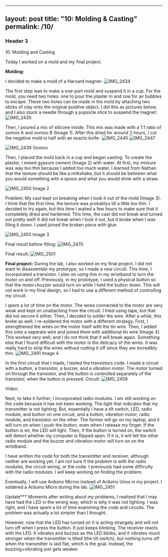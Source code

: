 
---
layout: post
title:  "10: Molding & Casting"
permalink: /10/
---

### Header 3

10: Molding and Casting

Today I worked on a mold and my final project. 




**Molding:**


I decided to make a mold of a Harvard magnet-
![IMG_2434](https://user-images.githubusercontent.com/52216217/62301925-74658a00-b447-11e9-8979-fe13ff883756.jpg)

The first step was to make a one-part mold and suspend it in a cup. For the mold, you need two holes: one to pour the plaster in and one for air bubbles to escape. These two holes can be made in the mold by attaching two sticks of clay onto the original positive object. I did this as pictures below, and I also stuck a needle through a popsicle stick to suspend the magnet: ![IMG_2435](https://user-images.githubusercontent.com/52216217/62301927-7596b700-b447-11e9-9b14-26b3f8e2e456.jpg)


Then, I poured a mix of silicone inside. This mix was made with a 1:1 ratio of oomoo A and oomoo B (Image 1). After this dried for around 2 hours, I cut the negative mold in half with an exacto knife-
![IMG_2445](https://user-images.githubusercontent.com/52216217/62302076-b68ecb80-b447-11e9-9c4f-aa78238d11b7.jpg)
![IMG_2447](https://user-images.githubusercontent.com/52216217/62302079-b989bc00-b447-11e9-9f85-58b43e7384dc.jpg)

![IMG_2439](https://user-images.githubusercontent.com/52216217/62302013-9a8b2a00-b447-11e9-8033-49dbe5d80e96.jpg)
Oomoo


Then, I placed the mold back in a cup and began casting. To create the plaster, I mixed gypsum cement (Image 2) with water. At first, my mixture was way too thin because I added too much water. I learned from Nathan that the texture should be like a milkshake, but it should be between what you would something with a spoon and what you would drink with a straw. 

![IMG_2450](https://user-images.githubusercontent.com/52216217/62302175-e76f0080-b447-11e9-97b6-d49fefe34d40.jpg)
Image 2



Problem:
My cast kept on breaking when I took it out of the mold (Image 3). I think that the first time, the texture was probablys till a little too thin. I decided to try again, but this time I waited a few hours to make sure that it completely dried and hardened. This time, the cast did not break and turned out pretty well! It did not break when I took it out, but it broke when I was filing it down. I used joined the broken piece with glue

![IMG_2455](https://user-images.githubusercontent.com/52216217/62302188-eb9b1e00-b447-11e9-8791-5bb985a85892.jpg)
Image 3

Final result before filling:
![IMG_2470](https://user-images.githubusercontent.com/52216217/62302312-1eddad00-b448-11e9-8063-0942c8112bdb.jpg)

Final result:
![IMG_2501](https://user-images.githubusercontent.com/52216217/62309240-1475e000-b455-11e9-82db-d83ed1fae4ca.jpg)





**Final project:**
During the lab, I also worked on my final project. I did not want to disassemble my prototype, so I made a new circuit. This time, I incorporated a transistor. I plan on using this in my wristband  to turn the motor on and off. Previously, in my prototype, I used a physical button so that the motor+buzzer would turn on while I held the button down. This will not work in my final design, so I had to use a different method of controlling my circuit. 

I spent a lot of time on the motor. The wires connected to the motor are very weak and kept on unattaching from the circuit. I tried using tape, but that did not secure it either. Then, I decided to solder the wire. After a while, this broke as well. I re-soldered the motor with a different strategy. First, I strengthened the wires on the motor itself with the tin wire. Then, I added this onto a seperate wire and joined them with additional tin wire (Image 4). This worked very well, and I do not think that it will break again. 
Something else that I found difficult with the motor is the delicacy of the wires. It was really hard to strip the wires without cutting it off since they are incredibly thin. 
![IMG_2491](https://user-images.githubusercontent.com/52216217/62304681-7a119e80-b44c-11e9-8d28-84d0405ef196.jpg)
Image 4

In the first circuit that I made, I tested the transistors code. I made a circuit with a button, a transistor, a buzzer, and a vibration motor. The motor turned on through the transistor, and the button is controlled separately of the transistor, when the button is pressed.
Circuit:
![IMG_2459](https://user-images.githubusercontent.com/52216217/62304684-7bdb6200-b44c-11e9-8fcc-2d0da081b32b.jpg)

Video:


Next, to take it further, I incorporated radio modules. I am still working on the code because it has not been working. The light that indicates that my transmitter is not lighting. But, essentially I have a tilt switch, LED, radio module, and button on one circuit, and a button, vibration motor, radio module, and transistor on the other. The former will go on my laptop, and it will turn on when I push the button, even when I release my finger. If the button is on, the LED will light. Then, if the button is turned on, the switch will detect whether my computer is flipped open. If it is, it will tell the other radio module and the buzzer and vibration motor will turn on on the wristband. 

I have written the code for both the transmitter and receiver, although neither are working yet. I am not sure if the problem is with the radio modules, the circuit wiring, or the code. I previously had some difficulty with the radio modules. I will keep working on finding the problem. 

Eventually, I will use Arduino Micros instead of Arduino Unos in my project. I soldered a Arduino Micro during the lab.
![IMG_2451](https://user-images.githubusercontent.com/52216217/62304687-7da52580-b44c-11e9-98c6-268fe7b00e5b.jpg)


Update***
Moments after writing about my problems, I realized that I may have had the LED in the wrong way, which is why it was not lighting. I was right, and I have spent a lot of time examining the code and circuits. The problem was actually a lot simpler than I thought. 

However, now that the LED has turned on it is acting strangely and will not turn off when I press the button. It just keeps blinking. The receiver reacts with the LED. It vibrates and buzzes as the LED blinks, and it vibrates much stronger when the transmitter is tilted (the tilt switch), but nothing turns off when the transmitter is laid flat, which is the goal. Instead, the buzzing+vibrating just gets weaker.
